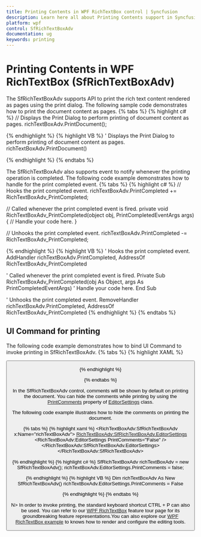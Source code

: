 ```yaml
---
title: Printing Contents in WPF RichTextBox control | Syncfusion
description: Learn here all about Printing Contents support in Syncfusion WPF RichTextBox (SfRichTextBoxAdv) control and more.
platform: wpf
control: SfRichTextBoxAdv
documentation: ug
keywords: printing
---
```

# Printing Contents in WPF RichTextBox (SfRichTextBoxAdv)

The SfRichTextBoxAdv supports API to print the rich text content rendered as pages using the print dialog.
The following sample code demonstrates how to print the document content as pages.
{% tabs %}
{% highlight c# %}
// Displays the Print Dialog to perform printing of document content as pages.
richTextBoxAdv.PrintDocument();


{% endhighlight %}
{% highlight VB %}
' Displays the Print Dialog to perform printing of document content as pages.
richTextBoxAdv.PrintDocument()


{% endhighlight %}
{% endtabs %}

The SfRichTextBoxAdv also supports event to notify whenever the printing operation is completed. The following code example demonstrates how to handle for the print completed event.
{% tabs %}
{% highlight c# %}
// Hooks the print completed event.
richTextBoxAdv.PrintCompleted += RichTextBoxAdv_PrintCompleted;

// Called whenever the print completed event is fired.
private void RichTextBoxAdv_PrintCompleted(object obj, PrintCompletedEventArgs args)
{
    // Handle your code here.
}

// Unhooks the print completed event.
richTextBoxAdv.PrintCompleted -= RichTextBoxAdv_PrintCompleted;


{% endhighlight %}
{% highlight VB %}
' Hooks the print completed event.
AddHandler richTextBoxAdv.PrintCompleted, AddressOf RichTextBoxAdv_PrintCompleted

' Called whenever the print completed event is fired.
Private Sub RichTextBoxAdv_PrintCompleted(obj As Object, args As PrintCompletedEventArgs)
	' Handle your code here.
End Sub

' Unhooks the print completed event.
RemoveHandler richTextBoxAdv.PrintCompleted, AddressOf RichTextBoxAdv_PrintCompleted
{% endhighlight %}
{% endtabs %}

## UI Command for printing

The following code example demonstrates how to bind UI Command to invoke printing in SfRichTextBoxAdv.
{% tabs %}
{% highlight XAML %}
<!-- Binds button to the PrintDocumentCommand -->
<Button Content="Print" Command="RichTextBoxAdv:SfRichTextBoxAdv.PrintDocumentCommand" CommandTarget="{Binding ElementName=richTextBoxAdv}" />


{% endhighlight %}

{% endtabs %}

In the SfRichTextBoxAdv control, comments will be shown by default on printing the document. You can hide the comments while printing by using the [PrintComments](https://help.syncfusion.com/cr/wpf/Syncfusion.Windows.Controls.RichTextBoxAdv.EditorSettings.html#Syncfusion_Windows_Controls_RichTextBoxAdv_EditorSettings_PrintComments) property of [EditorSettings](https://help.syncfusion.com/cr/wpf/Syncfusion.Windows.Controls.RichTextBoxAdv.EditorSettings.html) class.

The following code example illustrates how to hide the comments on printing the document.

{% tabs %}
{% highlight xaml %}
<RichTextBoxAdv:SfRichTextBoxAdv x:Name="richTextBoxAdv">
    <RichTextBoxAdv:SfRichTextBoxAdv.EditorSettings>
        <RichTextBoxAdv:EditorSettings PrintComments="False" />
    </RichTextBoxAdv:SfRichTextBoxAdv.EditorSettings>
</RichTextBoxAdv:SfRichTextBoxAdv>

{% endhighlight %}
{% highlight c# %}
SfRichTextBoxAdv richTextBoxAdv = new SfRichTextBoxAdv();
richTextBoxAdv.EditorSettings.PrintComments = false;

{% endhighlight %}
{% highlight VB %}
Dim richTextBoxAdv As New SfRichTextBoxAdv()
richTextBoxAdv.EditorSettings.PrintComments = False

{% endhighlight %}
{% endtabs %}

N> In order to invoke printing, the standard keyboard shortcut CTRL + P can also be used.
You can refer to our [WPF RichTextBox](https://www.syncfusion.com/wpf-controls/richtextbox) feature tour page for its groundbreaking feature representations.You can also explore our [WPF RichTextBox example](https://github.com/syncfusion/wpf-demos/tree/master/richtextbox) to knows how to render and configure the editing tools.